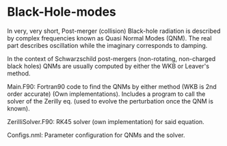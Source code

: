 # Black-Hole-modes

In very, very short, Post-merger (collision) Black-hole radiation is described by complex frequencies known as Quasi Normal Modes (QNM). The real part describes oscillation while the imaginary corresponds to damping.

In the context of Schwarzschild post-mergers (non-rotating, non-charged black holes) QNMs are usually computed by either the WKB or Leaver's method.

Main.F90: Fortran90 code to find the QNMs by either method (WKB is 2nd order accurate) (Own implementations). Includes a program to call the solver of the Zerilly eq. (used to evolve the perturbation once the QNM is known).

ZerilliSolver.F90: RK45 solver (own implementation) for said equation.

Configs.nml: Parameter configuration for QNMs and the solver.
